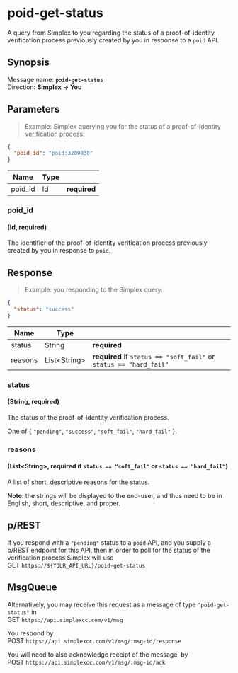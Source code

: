 # poid-get-status #

A query from Simplex to you regarding the status of a proof-of-identity verification process previously created by you in response to a `poid` API.

## Synopsis ##

Message name: **`poid-get-status`**  
Direction: **Simplex &rarr; You**

## Parameters ##

> Example: Simplex querying you for the status of a proof-of-identity verification process:

```json
{
  "poid_id": "poid:3209830"
}
```

Name    | Type |   |
------- | -----| - |
poid_id | Id   | **required**

### poid_id ###
#### (Id, **required**)

The identifier of the proof-of-identity verification process previously created by you in response to `poid`.

## Response ##

> Example: you responding to the Simplex query:

```json
{
  "status": "success"
}
```

Name    | Type           |   |
------- | -------------- | - |
status  | String         | **required**
reasons | List\<String\> | **required** if `status == "soft_fail"` or `status == "hard_fail"`

### status ###
#### (String, **required**)

The status of the proof-of-identity verification process.

One of { `"pending"`, `"success"`, `"soft_fail"`, `"hard_fail"` }.

### reasons ###
#### (List\<String\>, **required** if `status == "soft_fail"` or `status == "hard_fail"`)

A list of short, descriptive reasons for the status.

**Note**: the strings will be displayed to the end-user, and thus need to be in English, short, descriptive, and proper.

## p/REST ##

If you respond with a `"pending"` status to a `poid` API, and you supply a p/REST endpoint for this API, then in order to poll for the status of the verification process Simplex will use  
<span class="http-verb http-get">GET</span> `https://${YOUR_API_URL}/poid-get-status`

## MsgQueue ##

Alternatively, you may receive this request as a message of type `"poid-get-status"` in  
<span class="http-verb http-get">GET</span> `https://api.simplexcc.com/v1/msg`

You respond by  
<span class="http-verb http-post">POST</span> `https://api.simplexcc.com/v1/msg/:msg-id/response`

You will need to also acknowledge receipt of the message, by  
<span class="http-verb http-post">POST</span> `https://api.simplexcc.com/v1/msg/:msg-id/ack`

[modeline]: # ( vim: set ts=2 sw=2 expandtab wrap linebreak: )
